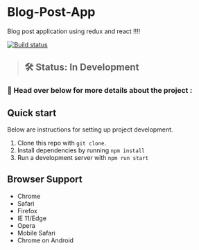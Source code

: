 # Blog-Post-App 
Blog post application using redux and  react !!!!

[![Build status](https://api.travis-ci.org/Polymer/pwa-starter-kit.svg?branch=master)](https://travis-ci.org/Polymer/pwa-starter-kit)
> ## 🛠 Status: In Development

### 📖 Head over below for more details about the project :

## Quick start

Below are instructions for setting up project development.

1. Clone this repo with `git clone`.
1. Install dependencies by running `npm install `
1. Run a development server with `npm run start  `

## Browser Support

- Chrome
- Safari
- Firefox
- IE 11/Edge
- Opera
- Mobile Safari
- Chrome on Android

